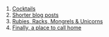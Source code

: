 1. [Cocktails](/blog/cocktails/)
2. [Shorter blog posts](/blog/shorter-blog-posts/)
3. [Rubies, Racks, Mongrels & Unicorns](/blog/rubies-racks-mongrels-unicorns/)
4. [Finally, a place to call home](/blog/finally-a-place-to-call-home/)
